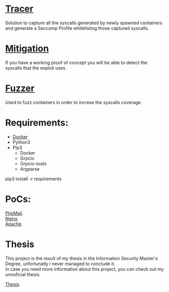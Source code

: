 

# [Tracer](https://github.com/0xSmiley/Runtime/blob/master/Tracer/README.md) <br/>
Solution to capture all the syscalls generated by newly spawned containers and generate a Seccomp Profile whitelisting those captured syscalls.

# [Mitigation](https://github.com/0xSmiley/Runtime/blob/master/Mitigation/README.md) <br/>
  If you have a working proof of concept you will be able to detect the syscalls that the exploit uses.
  
# [Fuzzer](https://github.com/0xSmiley/Runtime/blob/master/Fuzzer/README.md) <br/>
  Used to fuzz containers in order to increse the syscalls coverage. 


# Requirements:  <br/>
* [Docker](https://docs.docker.com/get-docker/)
* Python3 
* Pip3 
  * Docker 
  * Grpcio 
  * Grpcio-tools 
  * Argparse <br/>
  
pip3 install -r requirements


# PoCs:  <br/>

[PhpMail](https://github.com/0xSmiley/Runtime/blob/master/PoC/PhpMail/README.md). <br/>
[Nginx](https://github.com/0xSmiley/Runtime/blob/master/PoC/Nginx/README.md). <br/>
[Apache](https://github.com/0xSmiley/Runtime/blob/master/PoC/ApacheTomcat/README.md). <br/>

# Thesis

This project is the result of my thesis in the Information Security Master's Degree, unfortunatly I never managed to conclude it.  <br/>
In case you need more information about this project, you can check out my unnoficial thesis.

[Thesis](https://github.com/0xSmiley/TraceComp/blob/master/Thesis.pdf). <br/>
